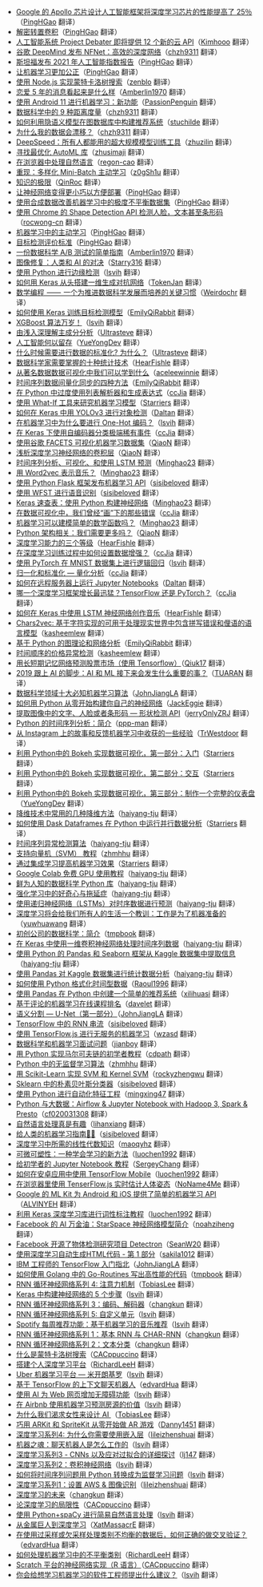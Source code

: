 * [Google 的 Apollo 芯片设计人工智能框架将深度学习芯片的性能提高了 25％](https://juejin.cn/post/6952819856429285407)（[PingHGao](https://github.com/PingHGao) 翻译）
* [解密转置卷积](https://juejin.cn/post/6954678998123151390)（[PingHGao](https://github.com/PingHGao) 翻译）
* [人工智能系统 Project Debater 即将提供 12 个新的云 API](https://juejin.cn/post/6955657126647857159)（[Kimhooo](https://github.com/Kimhooo) 翻译）
* [谷歌 DeepMind 发布 NFNet：高效的深度网络](https://juejin.cn/post/6947586233522454558)（[chzh9311](https://github.com/chzh9311) 翻译）
* [斯坦福发布 2021 年人工智能指数报告](https://juejin.cn/post/6942769081363726373)（[PingHGao](https://github.com/PingHGao) 翻译）
* [让机器学习更加公正](https://juejin.cn/post/6941964171974017031)（[PingHGao](https://github.com/PingHGao) 翻译）
* [使用 Node.js 实现蒙特卡洛树搜索](https://juejin.cn/post/6944240279784423461)（[zenblo](https://github.com/zenblo) 翻译）
* [恋爱 5 年的消息看起来是什么样](https://juejin.cn/post/6944711045449515038)（[Amberlin1970](https://github.com/Amberlin1970) 翻译）
* [使用 Android 11 进行机器学习：新功能](https://juejin.cn/post/6933208209259757581)（[PassionPenguin](https://github.com/PassionPenguin) 翻译）
* [数据科学中的 9 种距离度量](https://juejin.cn/post/6935265008045686815)（[chzh9311](https://github.com/chzh9311) 翻译）
* [如何利用隐语义模型在图数据库中构建推荐系统](https://juejin.cn/post/6925019556108828685)（[stuchilde](https://github.com/stuchilde) 翻译）
* [为什么我的数据会漂移？](https://juejin.cn/post/6923824334188314638)（[chzh9311](https://github.com/chzh9311) 翻译）
* [DeepSpeed：所有人都能用的超大规模模型训练工具](https://juejin.cn/post/6916500899577724942)（[zhuzilin](https://github.com/zhuzilin) 翻译）
* [寻找最优化 AutoML 库](https://juejin.cn/post/6906859687682965517)（[zhusimaji](https://github.com/zhusimaji) 翻译）
* [在浏览器中处理自然语言](https://juejin.cn/post/6899707995828174861)（[regon-cao](https://github.com/regon-cao) 翻译）
* [重现：多样化 Mini-Batch 主动学习](https://juejin.cn/post/6890560237091340302)（[z0gSh1u](https://github.com/z0gSh1u) 翻译）
* [知识的极限](https://juejin.im/post/6874475968325484552)（[QinRoc](https://github.com/QinRoc) 翻译）
* [让神经网络变得更小巧以方便部署](https://juejin.im/post/6873068232505458701)（[PingHGao](https://github.com/PingHGao) 翻译）
* [使用合成数据改善机器学习中的极度不平衡数据集](https://juejin.im/post/6872609287802388488)（[PingHGao](https://github.com/PingHGao) 翻译）
* [使用 Chrome 的 Shape Detection API 检测人脸，文本甚至条形码](https://juejin.im/post/6864391729693491207)（[rocwong-cn](https://github.com/rocwong-cn) 翻译）
* [机器学习中的主动学习](https://juejin.im/post/5eaa71435188256d6c594746)（[PingHGao](https://github.com/PingHGao) 翻译）
* [目标检测评价标准](https://juejin.im/post/5eaa67f55188256d9c259bd0)（[PingHGao](https://github.com/PingHGao) 翻译）
* [一份数据科学 A/B 测试的简单指南](https://juejin.im/post/5e61b88cf265da57602c5b95)（[Amberlin1970](https://github.com/Amberlin1970) 翻译）
* [图像修复：人类和 AI 的对决](https://juejin.im/post/5e43b2edf265da576543a0bb)（[Starry316](https://github.com/Starry316) 翻译）
* [使用 Python 进行边缘检测](https://juejin.im/post/5e3d4b53e51d4526c26fadd4)（[lsvih](https://github.com/lsvih) 翻译）
* [如何用 Keras 从头搭建一维生成对抗网络](https://juejin.im/post/5dcf5aba6fb9a0203161f376)（[TokenJan](https://github.com/TokenJan) 翻译）
* [数学编程  ——  一个为推进数据科学发展而培养的关键习惯](https://zhuanlan.zhihu.com/p/100212596)（[Weirdochr](https://github.com/Weirdochr) 翻译）
* [如何使用 Keras 训练目标检测模型](https://juejin.im/post/5d4bb1db6fb9a06add4e18b6)（[EmilyQiRabbit](https://github.com/EmilyQiRabbit) 翻译）
* [XGBoost 算法万岁！](https://juejin.im/post/5d484040e51d4561f95ee9de)（[lsvih](https://github.com/lsvih) 翻译）
* [由浅入深理解主成分分析](https://juejin.im/post/5d41321df265da03c926d65a)（[Ultrasteve](https://github.com/Ultrasteve) 翻译）
* [人工智能何以留存](https://juejin.im/post/5d4c1155e51d4562061159d1)（[YueYongDev](https://github.com/YueYongDev) 翻译）
* [什么时候需要进行数据的标准化? 为什么？](https://juejin.im/post/5d41a46bf265da03d727f85d)（[Ultrasteve](https://github.com/Ultrasteve) 翻译）
* [数据科学家需要掌握的十种统计技术](https://juejin.im/post/5d42340d6fb9a06ae61a95f5)（[HearFishle](https://github.com/HearFishle) 翻译）
* [从著名数据数据可视化中我们可以学到什么](https://juejin.im/user/567e246a34f81a1d879e7a14)（[aceleewinnie](https://github.com/AceLeeWinnie) 翻译）
* [时间序列数据间量化同步的四种方法](https://juejin.im/post/5d213c126fb9a07f091bc3f5)（[EmilyQiRabbit](https://github.com/EmilyQiRabbit) 翻译）
* [在 Python 中过度使用列表解析器和生成表达式](https://juejin.im/post/5d281b0ff265da1b8b2b8ae0)（[ccJia](https://github.com/ccJia) 翻译）
* [使用 What-If 工具来研究机器学习模型](https://juejin.im/post/5d143abff265da1bb80c4005)（[Starriers](https://github.com/Starriers) 翻译）
* [如何在 Keras 中用 YOLOv3 进行对象检测](https://juejin.im/post/5d12eef5e51d455a68490ba8)（[Daltan](https://github.com/Daltan) 翻译）
* [在机器学习中为什么要进行 One-Hot 编码？](https://juejin.im/post/5d15840e5188255c23553204)（[lsvih](https://github.com/lsvih) 翻译）
* [在 Keras 下使用自编码器分类极端稀有事件](https://juejin.im/post/5cff17296fb9a07ec63b0a7f)（[ccJia](https://github.com/ccJia) 翻译）
* [使用谷歌 FACETS 可视化机器学习数据集](https://juejin.im/post/5d0226986fb9a07ecb0ba33a)（[QiaoN](https://github.com/QiaoN) 翻译）
* [浅析深度学习神经网络的卷积层](https://juejin.im/post/5ceeef01518825351e354747)（[QiaoN](https://github.com/QiaoN) 翻译）
* [时间序列分析、可视化、和使用 LSTM 预测](https://juejin.im/post/5cecdbb75188252db706f4e9)（[Minghao23](https://github.com/Minghao23) 翻译）
* [用 Word2vec 表示音乐？](https://juejin.im/post/5cdcdd9ee51d456e8240ddc3)（[Minghao23](https://github.com/Minghao23) 翻译）
* [使用 Python Flask 框架发布机器学习 API](https://juejin.im/post/5cd7f862e51d453aa44ad6f3)（[sisibeloved](https://github.com/sisibeloved) 翻译）
* [使用 WFST 进行语音识别](https://juejin.im/post/5cd7f7c56fb9a03218556ea4)（[sisibeloved](https://github.com/sisibeloved) 翻译）
* [Keras 速查表：使用 Python 构建神经网络](https://juejin.im/post/5cd40d24f265da038412a8be)（[Minghao23](https://github.com/Minghao23) 翻译）
* [在数据可视化中，我们曾经“画”下的那些错误](https://juejin.im/post/5cd39e1de51d453a3a0acb7b)（[ccJia](https://github.com/ccJia) 翻译）
* [机器学习可以建模简单的数学函数吗？](https://juejin.im/post/5ccd6d30e51d453ae03507da)（[Minghao23](https://github.com/Minghao23) 翻译）
* [Python 架构相关：我们需要更多吗？](https://juejin.im/post/5cd1db8c51882535b323a3c7)（[QiaoN](https://github.com/QiaoN) 翻译）
* [深度学习能力的三个等级](https://juejin.im/post/5cce97ec6fb9a031fe3bd85d)（[HearFishle](https://github.com/HearFishle) 翻译）
* [在深度学习训练过程中如何设置数据增强？](https://juejin.im/post/5cc87ec8f265da03b446202b)（[ccJia](https://github.com/ccJia) 翻译）
* [使用 PyTorch 在 MNIST 数据集上进行逻辑回归](https://juejin.im/post/5cc66d946fb9a032286173a7)（[lsvih](https://github.com/lsvih) 翻译）
* [归一化和标准化 — 量化分析](https://juejin.im/post/5cc5c0a06fb9a0321b69740a)（[ccJia](https://github.com/ccJia) 翻译）
* [如何在远程服务器上运行 Jupyter Notebooks](https://juejin.im/post/5cb5e0a9f265da036c577f24)（[Daltan](https://github.com/Daltan) 翻译）
* [哪一个深度学习框架增长最迅猛？TensorFlow 还是 PyTorch？](https://juejin.im/post/5caefef45188251b070f7d70)（[ccJia](https://github.com/ccJia) 翻译）
* [如何在 Keras 中使用 LSTM 神经网络创作音乐](https://juejin.im/post/5c9c19d7e51d453e7d28a173)（[HearFishle](https://github.com/HearFishle) 翻译）
* [Chars2vec: 基于字符实现的可用于处理现实世界中包含拼写错误和俚语的语言模型](https://juejin.im/post/5c96fd46e51d4513e072c3ae)（[kasheemlew](https://github.com/kasheemlew) 翻译）
* [基于 Python 的图理论和网络分析](https://juejin.im/post/5c9066b3f265da612e6d5770)（[EmilyQiRabbit](https://github.com/EmilyQiRabbit) 翻译）
* [时间顺序的价格异常检测](https://juejin.im/post/5c998f8ae51d454e523b6ed5)（[kasheemlew](https://github.com/kasheemlew) 翻译）
* [用长短期记忆网络预测股票市场（使用 Tensorflow）](https://juejin.im/post/5c8114de51882540a830b910)（[Qiuk17](https://github.com/Qiuk17) 翻译）
* [2019 跟上 AI 的脚步：AI 和 ML 接下来会发生什么重要的事？](https://juejin.im/post/5c83c8ba5188250aa57a0e2f)（[TUARAN](https://github.com/TUARAN) 翻译）
* [数据科学领域十大必知机器学习算法](https://juejin.im/post/5c73bbfff265da2da771d42a)（[JohnJiangLA](https://github.com/JohnJiangLA) 翻译）
* [如何用 Python 从零开始构建你自己的神经网络](https://juejin.im/post/5c7a478c518825787e6a0f67)（[JackEggie](https://github.com/JackEggie) 翻译）
* [提取图像中的文字、人脸或者条形码 — 形状检测 API](https://juejin.im/post/5c64026fe51d457f963d249c)（[jerryOnlyZRJ](https://github.com/jerryOnlyZRJ) 翻译）
* [Python 的时间序列分析：简介](https://juejin.im/post/5c6c12def265da2ddc3c70ce)（[ppp-man](https://github.com/ppp-man) 翻译）
* [从 Instagram 上的故事和反馈机器学习中收获的一些经验](https://juejin.im/post/5c683dfce51d45164c7599fb)（[TrWestdoor](https://github.com/TrWestdoor) 翻译）
* [利用 Python中的 Bokeh 实现数据可视化，第一部分：入门](https://juejin.im/post/5c3c83c7f265da612d197bf0)（[Starriers](https://github.com/Starriers) 翻译）
* [利用 Python中的 Bokeh 实现数据可视化，第二部分：交互](https://juejin.im/post/5c34a9dee51d4551d044efce)（[Starriers](https://github.com/Starriers) 翻译）
* [利用 Python中的 Bokeh 实现数据可视化，第三部分：制作一个完整的仪表盘](https://juejin.im/post/5c3ae4656fb9a049d9757021)（[YueYongDev](https://github.com/YueYongDev) 翻译）
* [降维技术中常用的几种降维方法](https://juejin.im/post/5c4513a06fb9a049dc028d0c)（[haiyang-tju](https://github.com/haiyang-tju) 翻译）
* [如何使用 Dask Dataframes 在 Python 中运行并行数据分析](https://juejin.im/post/5c1feeaf5188257f9242b65c)（[Starriers](https://github.com/Starriers) 翻译）
* [时间序列异常检测算法](https://juejin.im/post/5c19f4cb518825678a7bad4c)（[haiyang-tju](https://github.com/haiyang-tju) 翻译）
* [支持向量机（SVM） 教程](http://5a77c24cf265da4e747f92e8/)（[zhmhhu](https://github.com/zhmhhu) 翻译）
* [通过集成学习提高机器学习效果](https://juejin.im/post/5c0909d951882548e93806e0)（[Starriers](https://github.com/Starriers) 翻译）
* [Google Colab 免费 GPU 使用教程](https://juejin.im/post/5c05e1bc518825689f1b4948)（[haiyang-tju](https://github.com/haiyang-tju) 翻译）
* [鲜为人知的数据科学 Python 库](https://juejin.im/post/5c075e09518825159512715f)（[haiyang-tju](https://github.com/haiyang-tju) 翻译）
* [强化学习中的好奇心与拖延症](https://juejin.im/post/5bff316651882548e937ef20)（[haiyang-tju](https://github.com/haiyang-tju) 翻译）
* [使用递归神经网络（LSTMs）对时序数据进行预测](https://juejin.im/post/5bf8a70cf265da61776ba1dc)（[haiyang-tju](https://github.com/haiyang-tju) 翻译）
* [深度学习将会给我们所有人的生活一个教训：工作是为了机器准备的](https://juejin.im/post/5bd71fd6f265da0aa94a5bce)（[yuwhuawang](https://github.com/yuwhuawang) 翻译）
* [初创公司的数据科学：简介](https://juejin.im/post/5bd55b76f265da0ae472ce1b)（[tmpbook](https://github.com/tmpbook) 翻译）
* [在 Keras 中使用一维卷积神经网络处理时间序列数据](https://juejin.im/post/5beb7432f265da61524cf27c)（[haiyang-tju](https://github.com/haiyang-tju) 翻译）
* [使用 Python 的 Pandas 和 Seaborn 框架从 Kaggle 数据集中提取信息](https://juejin.im/post/5be8caf651882551cc25acf5)（[haiyang-tju](https://github.com/haiyang-tju) 翻译）
* [使用 Pandas 对 Kaggle 数据集进行统计数据分析](https://juejin.im/post/5be8c994f265da61461db107)（[haiyang-tju](https://github.com/haiyang-tju) 翻译）
* [如何使用 Python 格式化时间型数据](https://juejin.im/post/5be26d15f265da61776b720a)（[Raoul1996](https://github.com/Raoul1996) 翻译）
* [使用 Pandas 在 Python 中创建一个简单的推荐系统](https://juejin.im/post/5be958416fb9a049af6cc969)（[xilihuasi](https://github.com/xilihuasi) 翻译）
* [基于评论的机器学习在线课程排名](https://juejin.im/post/5bc997fd6fb9a05cdb106d7a)（[davelet](https://github.com/davelet) 翻译）
* [语义分割 — U-Net（第一部分）](https://juejin.im/post/5bc55ec8f265da0a8f35ef20)（[JohnJiangLA](https://github.com/JohnJiangLA) 翻译）
* [TensorFlow 中的 RNN 串流](https://juejin.im/post/5bcb2975f265da0a8d36c7d8)（[sisibeloved](https://github.com/sisibeloved) 翻译）
* [使用 TensorFlow.js 进行无服务的机器学习](https://juejin.im/post/5bc13de2e51d450e827b88fc)（[wzasd](https://github.com/wzasd) 翻译）
* [数据科学和机器学习面试问题](https://juejin.im/post/5bbb104f5188255c960c4d7e)（[jianboy](https://github.com/jianboy) 翻译）
* [用 Python 实现马尔可夫链的初学者教程](https://juejin.im/post/5bb031d06fb9a05cdb104888)（[cdpath](https://github.com/cdpath) 翻译）
* [Python 中的无监督学习算法](https://juejin.im/post/5bab10ed6fb9a05d1f2211b6)（[zhmhhu](https://github.com/zhmhhu) 翻译）
* [用 Scikit-Learn 实现 SVM 和 Kernel SVM](https://juejin.im/post/5b7fd39af265da43831fa136)（[rockyzhengwu](https://github.com/rockyzhengwu) 翻译）
* [Sklearn 中的朴素贝叶斯分类器](https://juejin.im/post/5b8510be51882542d23a1d66)（[sisibeloved](https://github.com/sisibeloved) 翻译）
* [使用 Python 进行自动化特征工程](https://juejin.im/post/5b6ea0e4e51d4519044adff0)（[mingxing47](https://github.com/mingxing47) 翻译）
* [Python 与大数据：Airflow & Jupyter Notebook with Hadoop 3, Spark & Presto](https://juejin.im/post/5b5a7fdfe51d453526175687)（[cf020031308](https://github.com/cf020031308) 翻译）
* [自然语言处理真是有趣](https://juejin.im/post/5b6d08e2f265da0f9c67cf0b)（[lihanxiang](https://github.com/lihanxiang) 翻译）
* [给人类的机器学习指南🤖👶](https://juejin.im/post/5b136f12f265da6e5415114b)（[sisibeloved](https://github.com/sisibeloved) 翻译）
* [深度学习中所需的线性代数知识](https://juejin.im/post/5b19d99ae51d4506d81a7a2f)（[maoqyhz](https://github.com/maoqyhz) 翻译）
* [可微可塑性：一种学会学习的新方法](https://juejin.im/post/5b055308f265da0ba063879d)（[luochen1992](https://github.com/luochen1992) 翻译）
* [给初学者的 Jupyter Notebook 教程](https://juejin.im/post/5af8d3776fb9a07ab7744dd0)（[SergeyChang](https://github.com/SergeyChang) 翻译）
* [如何在安卓应用中使用 TensorFlow Mobile](https://juejin.im/post/5afb8dc5518825426c690236)（[luochen1992](https://github.com/luochen1992) 翻译）
* [在浏览器里使用 TenserFlow.js 实时估计人体姿态](https://juejin.im/post/5afd833b5188254270642ff3)（[NoName4Me](https://github.com/NoName4Me) 翻译）
* [Google 的 ML Kit 为 Android 和 iOS 提供了简单的机器学习 API](https://juejin.im/post/5af2942e51882567244df836)（[ALVINYEH](https://github.com/ALVINYEH) 翻译）
* [利用 Keras 深度学习库进行词性标注教程](https://juejin.im/post/5ae4613a5188256727742d7d)（[luochen1992](https://github.com/luochen1992) 翻译）
* [Facebook 的 AI 万金油：StarSpace 神经网络模型简介](https://juejin.im/post/5a83af7c6fb9a0633c661404)（[noahziheng](https://github.com/noahziheng) 翻译）
* [Facebook 开源了物体检测研究项目 Detectron](https://juejin.im/post/5a6c2ba56fb9a01cb64f0591)（[SeanW20](https://github.com/SeanW20) 翻译）
* [使用深度学习自动生成HTML代码 - 第 1 部分](https://juejin.im/post/5a72744e6fb9a01cb64f1d66)（[sakila1012](https://github.com/sakila1012) 翻译）
* [IBM 工程师的 TensorFlow 入门指北](https://juejin.im/post/5a3d1ecb518825256362de6a)（[JohnJiangLA](https://github.com/JohnJiangLA) 翻译）
* [如何使用 Golang 中的 Go-Routines 写出高性能的代码](https://juejin.im/post/5a17c0f9f265da431a42e060)（[tmpbook](https://github.com/tmpbook) 翻译）
* [RNN 循环神经网络系列 4: 注意力机制](https://juejin.im/post/59f72f61f265da432002871c?utm_source=gold-miner&utm_medium=readme&utm_campaign=github)（[TobiasLee](https://github.com/TobiasLee) 翻译）
* [Keras 中构建神经网络的 5 个步骤](https://juejin.im/post/59e43b5b6fb9a0452a3b5f4f?utm_source=gold-miner&utm_medium=readme&utm_campaign=github)（[lsvih](https://github.com/lsvih) 翻译）
* [RNN 循环神经网络系列 3：编码、解码器](https://juejin.im/post/59fc1616f265da432b4a2d44?utm_source=gold-miner&utm_medium=readme&utm_campaign=github)（[changkun](https://github.com/changkun) 翻译）
* [RNN 循环神经网络系列 5: 自定义单元](https://juejin.im/post/59fbd28b6fb9a045204b91f2?utm_source=gold-miner&utm_medium=readme&utm_campaign=github)（[lsvih](https://github.com/lsvih) 翻译）
* [Spotify 每周推荐功能：基于机器学习的音乐推荐](https://juejin.im/post/59fbd0d9518825299a468a8b?utm_source=gold-miner&utm_medium=readme&utm_campaign=github)（[lsvih](https://github.com/lsvih) 翻译）
* [RNN 循环神经网络系列 1：基本 RNN 与 CHAR-RNN](https://juejin.im/post/59f0c5b0f265da43085d3e94?utm_source=gold-miner&utm_medium=readme&utm_campaign=github)（[changkun](https://github.com/changkun) 翻译）
* [RNN 循环神经网络系列 2：文本分类](https://juejin.im/post/59f0c6b3f265da4319557de4?utm_source=gold-miner&utm_medium=readme&utm_campaign=github)（[changkun](https://github.com/changkun) 翻译）
* [什么是蒙特卡洛树搜索](https://juejin.im/post/59f16e8c5188250385371302?utm_source=gold-miner&utm_medium=readme&utm_campaign=github)（[CACppuccino](https://github.com/CACppuccino) 翻译）
* [搭建个人深度学习平台](https://juejin.im/post/59be8e2b5188252c24746e9c?utm_source=gold-miner&utm_medium=readme&utm_campaign=github)（[RichardLeeH](https://github.com/RichardLeeH) 翻译）
* [Uber 机器学习平台 — 米开朗基罗](https://juejin.im/post/59c8b4d56fb9a00a4843b2a6?utm_source=gold-miner&utm_medium=readme&utm_campaign=github)（[lsvih](https://github.com/lsvih) 翻译）
* [基于 TensorFlow 的上下文聊天机器人](https://juejin.im/entry/5992cd385188252433704fa3?utm_source=gold-miner&utm_medium=readme&utm_campaign=github)（[edvardHua](https://github.com/edvardHua) 翻译）
* [使用 AI 为 Web 网页增加无障碍功能](https://juejin.im/post/59a51e91f265da2499603c8c?utm_source=gold-miner&utm_medium=readme&utm_campaign=github)（[lsvih](https://github.com/lsvih) 翻译）
* [在 Airbnb 使用机器学习预测房源的价值](https://juejin.im/post/59acfc336fb9a0249471e47d?utm_source=gold-miner&utm_medium=readme&utm_campaign=github)（[lsvih](https://github.com/lsvih) 翻译）
* [为什么我们渴求女性来设计 AI ](https://juejin.im/post/599c1e45518825242a02596e?utm_source=gold-miner&utm_medium=readme&utm_campaign=github)（[TobiasLee](https://github.com/TobiasLee) 翻译）
* [巧用 ARKit 和 SpriteKit 从零开始做 AR 游戏](https://juejin.im/post/599aaf746fb9a02477072380?utm_source=gold-miner&utm_medium=readme&utm_campaign=github)（[Danny1451](https://github.com/Danny1451) 翻译）
* [深度学习系列4: 为什么你需要使用嵌入层](https://juejin.im/post/599183c6f265da3e2e5717d2?utm_source=gold-miner&utm_medium=readme&utm_campaign=github)（[lileizhenshuai](https://github.com/lileizhenshuai) 翻译）
* [机器之魂：聊天机器人是怎么工作的](https://juejin.im/post/599155d86fb9a03c467c151d?utm_source=gold-miner&utm_medium=readme&utm_campaign=github)（[lsvih](https://github.com/lsvih) 翻译）
* [深度学习系列3 - CNNs 以及应对过拟合的详细探讨](https://juejin.im/post/598f25b15188257d8643173d?utm_source=gold-miner&utm_medium=readme&utm_campaign=github)（[lj147](https://github.com/lj147) 翻译）
* [深度学习系列2：卷积神经网络](https://juejin.im/post/598ac6a55188257dd366367f?utm_source=gold-miner&utm_medium=readme&utm_campaign=github)（[lsvih](https://github.com/lsvih) 翻译）
* [如何将时间序列问题用 Python 转换成为监督学习问题](https://juejin.im/post/598ac4e651882548605ce4a9?utm_source=gold-miner&utm_medium=readme&utm_campaign=github)（[lsvih](https://github.com/lsvih) 翻译）
* [深度学习系列1：设置 AWS & 图像识别](https://juejin.im/post/5987f5885188256dcf65d01e?utm_source=gold-miner&utm_medium=readme&utm_campaign=github)（[lileizhenshuai](https://github.com/lileizhenshuai) 翻译）
* [深度学习的未来](https://juejin.im/post/597843506fb9a06ba4747db5?utm_source=gold-miner&utm_medium=readme&utm_campaign=github)（[changkun](https://github.com/changkun) 翻译）
* [论深度学习的局限性](https://juejin.im/post/5978352a6fb9a06bad6574a4?utm_source=gold-miner&utm_medium=readme&utm_campaign=github)（[CACppuccino](https://github.com/CACppuccino) 翻译）
* [使用 Python+spaCy 进行简易自然语言处理](https://juejin.im/post/5971a4b9f265da6c42353332?utm_source=gold-miner&utm_medium=readme&utm_campaign=github)（[lsvih](https://github.com/lsvih) 翻译）
* [从金属巨人到深度学习](https://juejin.im/post/596f4cecf265da6c2f0adb04?utm_source=gold-miner&utm_medium=readme&utm_campaign=github)（[XatMassacrE](https://github.com/XatMassacrE) 翻译）
* [在使用过采样或欠采样处理类别不均衡的数据后，如何正确的做交叉验证？](https://juejin.im/entry/5976dde9f265da6c2e0fc2f9/detail?utm_source=gold-miner&utm_medium=readme&utm_campaign=github)（[edvardHua](https://github.com/edvardHua) 翻译）
* [如何处理机器学习中的不平衡类别](https://juejin.im/post/596f150551882549980c5f56?utm_source=gold-miner&utm_medium=readme&utm_campaign=github)（[RichardLeeH](https://github.com/RichardLeeH) 翻译）
* [Scratch 平台的神经网络实现（R 语言）](https://juejin.im/post/5965cf75f265da6c4741adc4?utm_source=gold-miner&utm_medium=readme&utm_campaign=github)（[CACppuccino](https://github.com/CACppuccino) 翻译）
* [你会给想学习机器学习的软件工程师提出什么建议？](https://juejin.im/post/596323416fb9a06bae1dff63?utm_source=gold-miner&utm_medium=readme&utm_campaign=github)（[lsvih](https://github.com/lsvih) 翻译）
